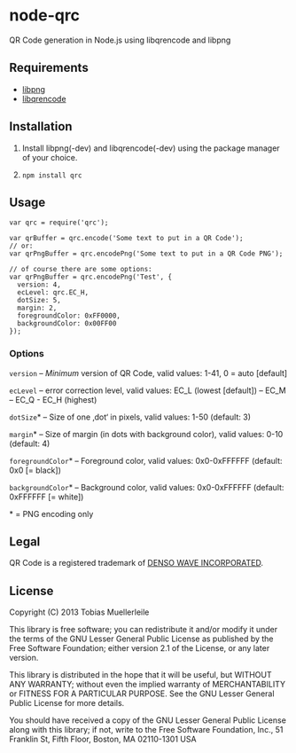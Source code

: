 node-qrc
========
QR Code generation in Node.js using libqrencode and libpng

Requirements
------------
- [libpng](http://www.libpng.org/pub/png/libpng.html)
- [libqrencode](http://fukuchi.org/works/qrencode/)

Installation
------------
1) Install libpng(-dev) and libqrencode(-dev) using the package manager of your
choice.

2) `npm install qrc`

Usage
-----

    var qrc = require('qrc');

    var qrBuffer = qrc.encode('Some text to put in a QR Code');
    // or:
    var qrPngBuffer = qrc.encodePng('Some text to put in a QR Code PNG');

    // of course there are some options:
    var qrPngBuffer = qrc.encodePng('Test', {
      version: 4,
      ecLevel: qrc.EC_H,
      dotSize: 5,
      margin: 2,
      foregroundColor: 0xFF0000,
      backgroundColor: 0x00FF00
    });

### Options

`version` – *Minimum* version of QR Code, valid values: 1-41, 0 = auto
[default]

`ecLevel` – error correction level, valid values: EC_L (lowest [default]) –
EC_M – EC_Q - EC_H (highest)

`dotSize`* – Size of one ‚dot‘ in pixels, valid values: 1-50
(default: 3)

`margin`* – Size of margin (in dots with background color),
valid values: 0-10 (default: 4)

`foregroundColor`* – Foreground color, valid values:
0x0-0xFFFFFF (default: 0x0 [= black])

`backgroundColor`* – Background color, valid values: 0x0-0xFFFFFF (default:
0xFFFFFF [= white])

\* = PNG encoding only

Legal
-----
QR Code is a registered trademark of
[DENSO WAVE INCORPORATED](http://www.denso-wave.com/en/).

License
-------
Copyright (C) 2013 Tobias Muellerleile

This library is free software; you can redistribute it and/or modify it under
the terms of the GNU Lesser General Public License as published by the Free
Software Foundation; either version 2.1 of the License, or any later version.

This library is distributed in the hope that it will be useful, but WITHOUT ANY
WARRANTY; without even the implied warranty of MERCHANTABILITY or FITNESS FOR A
PARTICULAR PURPOSE. See the GNU Lesser General Public License for more details.

You should have received a copy of the GNU Lesser General Public License along
with this library; if not, write to the Free Software Foundation, Inc., 51
Franklin St, Fifth Floor, Boston, MA 02110-1301 USA
